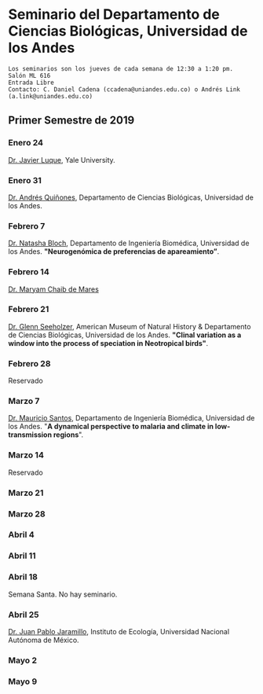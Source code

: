 # Seminario del Departamento de Ciencias Biológicas, Universidad de los Andes

    Los seminarios son los jueves de cada semana de 12:30 a 1:20 pm.
    Salón ML 616
    Entrada Libre
    Contacto: C. Daniel Cadena (ccadena@uniandes.edu.co) o Andrés Link (a.link@uniandes.edu.co)

## Primer Semestre de 2019
### Enero 24

[Dr. Javier Luque](https://www.researchgate.net/profile/Javier_Luque2), Yale University.

### Enero 31

[Dr. Andrés Quiñones](http://www.andres-quinones.com/), Departamento de Ciencias Biológicas, Universidad de los Andes.

### Febrero 7

[Dr. Natasha Bloch](http://www.zoology.ubc.ca/mank-lab/Natasha/), Departamento de Ingeniería Biomédica, Universidad de los Andes.
**"Neurogenómica de preferencias de apareamiento”**.

### Febrero 14

[Dr. Maryam Chaib de Mares](https://www.researchgate.net/profile/Maryam_Chaib_De_Mares)

### Febrero 21

[Dr. Glenn Seeholzer](https://glennseeholzer.weebly.com/publications.html), American Museum of Natural History & Departamento de Ciencias Biológicas, Universidad de los Andes. **"Clinal variation as a window into the process of speciation in Neotropical birds"**.

### Febrero 28

Reservado

### Marzo 7
[Dr. Mauricio Santos](https://scholar.google.com/citations?user=RmrmFqoAAAAJ&hl=en), Departamento de Ingeniería Biomédica, Universidad de los Andes. "**A dynamical perspective to malaria and climate in low-transmission regions**".

### Marzo 14

Reservado

### Marzo 21

### Marzo 28

### Abril 4

### Abril 11

### Abril 18

Semana Santa. No hay seminario.

### Abril 25

[Dr. Juan Pablo Jaramillo](http://web.ecologia.unam.mx/index.php/investigadores/juan-pablo-jaramillo), Instituto de Ecología, Universidad Nacional Autónoma de México. 

### Mayo 2

### Mayo 9






